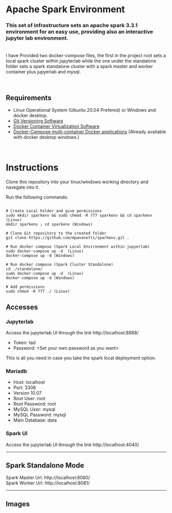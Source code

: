 # Apache Spark Environment

### This set of infrastructure sets an apache spark 3.3.1 environment for an easy use, providing also an interactive jupyter lab environment.<br><br>  

<p> I have Provided two docker-compose files, the first in the project root sets a local spark cluster within jupyterlab while the one under the standalone folder sets a spark standalone cluster with a spark master and worker container plus jupyerlab and mysql.</p>
<br>

## Requirements
* Linux Operational System (Ubuntu 20.04 Prefered) or Windows and docker desktop.
* [Git Versioning Software ](https://git-scm.com/download/linux)
* [Docker Container Virtualization Software](https://docs.docker.com/engine/install/ubuntu/)
* [Docker-Compose multi-container Docker applications](https://docs.docker.com/compose/install/) (Already available with docker desktop windows.)
<br>

# Instructions
Clone this repository into your linux/windows working directory and navegate into it.  
  
Run the following commands:
```

# Create Local Folder and give permissions
sudo mkdir sparkenv && sudo chmod -R 777 sparkenv && cd sparkenv (Linux)
mkdir sparkenv ; cd sparkenv (Windows)

# Clone Git repository to the created folder
git clone https://github.com/mpavanetti/sparkenv.git .

# Run docker compose (Spark Local Environment within jupyerlab)
sudo docker-compose up -d  (Linux)
docker-compose up -d (Windows)

# Run docker compose (Spark Cluster Standalone)
cd ./standalone/
sudo docker-compose up -d  (Linux)
docker-compose up -d (Windows)

# Add permissions
sudo chmod -R 777 ./ (Linux)
```

## Accesses

### Jupyterlab
Access the jupyterlab UI through the link http://localhost:8888/  

* Token: tad  
* Password: \<Set your own password as you want>

This is all you need in case you take the spark local deployment option.
<br>

### Mariadb

* Host: localhost
* Port: 3306
* Version 10.07
* Root User: root
* Root Password: root
* MySQL User: mysql
* MySQL Password: mysql
* Main Database: data

### Spark UI
Access the jupyterlab UI through the link http://localhost:4040/  

<hr>

## Spark Standalone Mode

Spark Master Url: http://localhost:8080/ <br>
Spark Worker Url: http://localhost:8081/

<hr>

## Images

